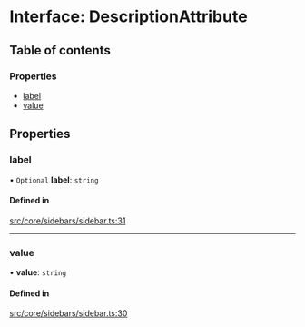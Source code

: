 # Interface: DescriptionAttribute

## Table of contents

### Properties

- [label](../wiki/DescriptionAttribute#label)
- [value](../wiki/DescriptionAttribute#value)

## Properties

### label

• `Optional` **label**: `string`

#### Defined in

[src/core/sidebars/sidebar.ts:31](https://github.com/decisively-io/interview-sdk/blob/3e6bd8aef036b04e16a1e39d9ad7edd1b29b4058/src/core/sidebars/sidebar.ts#L31)

___

### value

• **value**: `string`

#### Defined in

[src/core/sidebars/sidebar.ts:30](https://github.com/decisively-io/interview-sdk/blob/3e6bd8aef036b04e16a1e39d9ad7edd1b29b4058/src/core/sidebars/sidebar.ts#L30)
